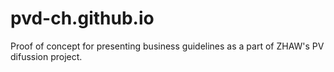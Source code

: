 # pvd-ch.github.io
Proof of concept for presenting business guidelines as a part of ZHAW's PV difussion project.
